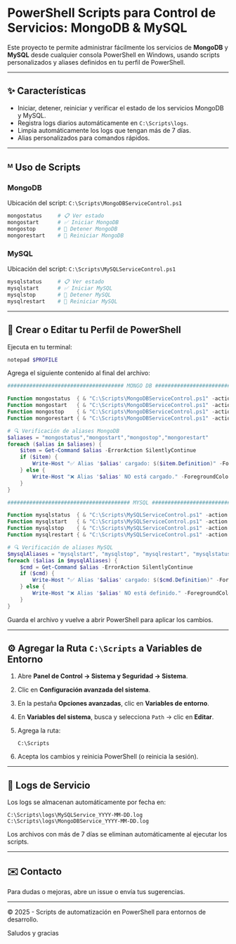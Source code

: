 # PowerShell Scripts para Control de Servicios: MongoDB & MySQL

Este proyecto te permite administrar fácilmente los servicios de **MongoDB** y **MySQL** desde cualquier consola PowerShell en Windows, usando scripts personalizados y aliases definidos en tu perfil de PowerShell.

---

## ✨ Características

- Iniciar, detener, reiniciar y verificar el estado de los servicios MongoDB y MySQL.
- Registra logs diarios automáticamente en `C:\Scripts\logs`.
- Limpia automáticamente los logs que tengan más de 7 días.
- Alias personalizados para comandos rápidos.

---

## ᴹ Uso de Scripts

### MongoDB

Ubicación del script: `C:\Scripts\MongoDBServiceControl.ps1`

```powershell
mongostatus     # 📋 Ver estado
mongostart      # ✅ Iniciar MongoDB
mongostop       # 🚫 Detener MongoDB
mongorestart    # 🔄 Reiniciar MongoDB
```

### MySQL

Ubicación del script: `C:\Scripts\MySQLServiceControl.ps1`

```powershell
mysqlstatus     # 📋 Ver estado
mysqlstart      # ✅ Iniciar MySQL
mysqlstop       # 🚫 Detener MySQL
mysqlrestart    # 🔄 Reiniciar MySQL
```

---

## 📁 Crear o Editar tu Perfil de PowerShell

Ejecuta en tu terminal:

```powershell
notepad $PROFILE
```

Agrega el siguiente contenido al final del archivo:

```powershell
##################################### MONGO DB #####################################

Function mongostatus  { & "C:\Scripts\MongoDBServiceControl.ps1" -action status }
Function mongostart   { & "C:\Scripts\MongoDBServiceControl.ps1" -action start }
Function mongostop    { & "C:\Scripts\MongoDBServiceControl.ps1" -action stop }
Function mongorestart { & "C:\Scripts\MongoDBServiceControl.ps1" -action restart }

# 🔍 Verificación de aliases MongoDB
$aliases = "mongostatus","mongostart","mongostop","mongorestart"
foreach ($alias in $aliases) {
    $item = Get-Command $alias -ErrorAction SilentlyContinue
    if ($item) {
        Write-Host "✅ Alias '$alias' cargado: $($item.Definition)" -ForegroundColor Green
    } else {
        Write-Host "❌ Alias '$alias' NO está cargado." -ForegroundColor Red
    }
}

####################################### MYSQL ######################################

Function mysqlstatus  { & "C:\Scripts\MySQLServiceControl.ps1" -action status }
Function mysqlstart   { & "C:\Scripts\MySQLServiceControl.ps1" -action start }
Function mysqlstop    { & "C:\Scripts\MySQLServiceControl.ps1" -action stop }
Function mysqlrestart { & "C:\Scripts\MySQLServiceControl.ps1" -action restart }

# 🔍 Verificación de aliases MySQL
$mysqlAliases = "mysqlstart", "mysqlstop", "mysqlrestart", "mysqlstatus"
foreach ($alias in $mysqlAliases) {
    $cmd = Get-Command $alias -ErrorAction SilentlyContinue
    if ($cmd) {
        Write-Host "✅ Alias '$alias' cargado: $($cmd.Definition)" -ForegroundColor Green
    } else {
        Write-Host "❌ Alias '$alias' NO está definido." -ForegroundColor Red
    }
}
```

Guarda el archivo y vuelve a abrir PowerShell para aplicar los cambios.

---

## ⚙️ Agregar la Ruta `C:\Scripts` a Variables de Entorno

1. Abre **Panel de Control → Sistema y Seguridad → Sistema**.

2. Clic en **Configuración avanzada del sistema**.

3. En la pestaña **Opciones avanzadas**, clic en **Variables de entorno**.

4. En **Variables del sistema**, busca y selecciona `Path` → clic en **Editar**.

5. Agrega la ruta:

   ```
   C:\Scripts
   ```

6. Acepta los cambios y reinicia PowerShell (o reinicia la sesión).

---

## 📆 Logs de Servicio

Los logs se almacenan automáticamente por fecha en:

```
C:\Scripts\logs\MySQLService_YYYY-MM-DD.log
C:\Scripts\logs\MongoDBService_YYYY-MM-DD.log
```

Los archivos con más de 7 días se eliminan automáticamente al ejecutar los scripts.

---

## ✉️ Contacto

Para dudas o mejoras, abre un issue o envía tus sugerencias.

---

© 2025 - Scripts de automatización en PowerShell para entornos de desarrollo.

Saludos y gracias

